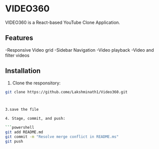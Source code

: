 # VIDEO360

VIDEO360 is a React-based YouTube Clone Application.

## Features
-Responsive Video grid
-Sidebar Navigation
-Video playback
-Video and filter videos

## Installation
1. Clone the responsitory:
```bash
git clone https://github.come/Lakshminath1/Video360.git



3.save the file

4. Stage, commit, and push:

```powershell
git add README.md
git commit -m "Resolve merge conflict in README.ms"
git push